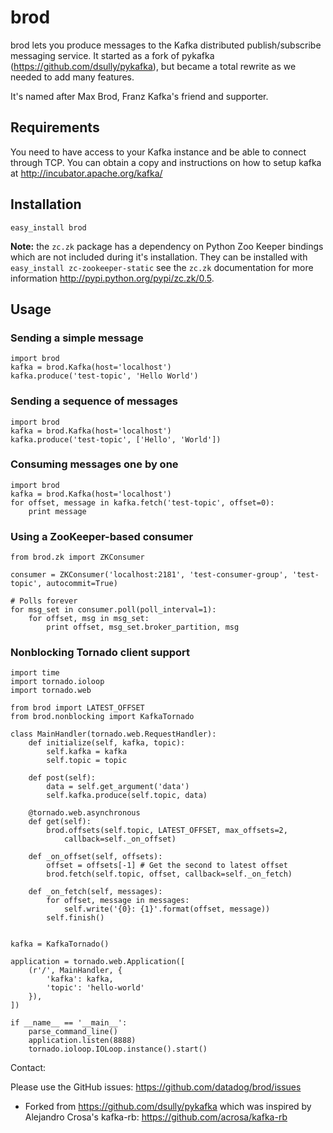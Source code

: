 # brod

brod lets you produce messages to the Kafka distributed publish/subscribe 
messaging service. It started as a fork of pykafka 
(https://github.com/dsully/pykafka), but became a total rewrite as we needed to
add many features.

It's named after Max Brod, Franz Kafka's friend and supporter.

## Requirements

You need to have access to your Kafka instance and be able to connect through
TCP. You can obtain a copy and instructions on how to setup kafka at
http://incubator.apache.org/kafka/

## Installation

`easy_install brod`

**Note:** the `zc.zk` package has a dependency on Python Zoo Keeper bindings which are not included during it's installation. They can be installed with `easy_install zc-zookeeper-static` see the `zc.zk` documentation for more information http://pypi.python.org/pypi/zc.zk/0.5.

## Usage

### Sending a simple message

    import brod
    kafka = brod.Kafka(host='localhost')
    kafka.produce('test-topic', 'Hello World')

### Sending a sequence of messages

    import brod
    kafka = brod.Kafka(host='localhost')
    kafka.produce('test-topic', ['Hello', 'World'])

### Consuming messages one by one

    import brod
    kafka = brod.Kafka(host='localhost')
    for offset, message in kafka.fetch('test-topic', offset=0):
        print message

### Using a ZooKeeper-based consumer

    from brod.zk import ZKConsumer

    consumer = ZKConsumer('localhost:2181', 'test-consumer-group', 'test-topic', autocommit=True)

    # Polls forever
    for msg_set in consumer.poll(poll_interval=1):
        for offset, msg in msg_set:
            print offset, msg_set.broker_partition, msg

### Nonblocking Tornado client support

    import time
    import tornado.ioloop
    import tornado.web

    from brod import LATEST_OFFSET
    from brod.nonblocking import KafkaTornado

    class MainHandler(tornado.web.RequestHandler):
        def initialize(self, kafka, topic):
            self.kafka = kafka
            self.topic = topic
    
        def post(self):
            data = self.get_argument('data')
            self.kafka.produce(self.topic, data)
        
        @tornado.web.asynchronous
        def get(self):
            brod.offsets(self.topic, LATEST_OFFSET, max_offsets=2, 
                callback=self._on_offset)
    
        def _on_offset(self, offsets):
            offset = offsets[-1] # Get the second to latest offset
            brod.fetch(self.topic, offset, callback=self._on_fetch)
    
        def _on_fetch(self, messages):
            for offset, message in messages:
                self.write('{0}: {1}'.format(offset, message))
            self.finish()
    

    kafka = KafkaTornado()

    application = tornado.web.Application([
        (r'/', MainHandler, {
            'kafka': kafka,
            'topic': 'hello-world'
        }),
    ])

    if __name__ == '__main__':
        parse_command_line()
        application.listen(8888)
        tornado.ioloop.IOLoop.instance().start()

    

Contact:

Please use the GitHub issues: https://github.com/datadog/brod/issues

* Forked from https://github.com/dsully/pykafka which was inspired by Alejandro Crosa's kafka-rb: https://github.com/acrosa/kafka-rb
